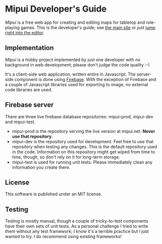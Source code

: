# Mipui Developer's Guide

*Mipui* is a free web app for creating and editing maps for tabletop and role-playing games.
This is the developer's guide; see [the main site](www.mipui.net) or just [jump right into the editor](www.mipui.net/app).

## Implementation

*Mipui* is a hobby project implemented by just one developer with no background in web development; please don't judge the code quality :-)

It's a client-side web application, written entire in Javascript.
The server-side component is done using [Firebase](firebase.google.com).
With the exception of Firebase and a couple of Javascript libraries used for exporting to image, no external code libraries are used.

## Firebase server

There are three live firebase database repositories: mipui-prod, mipui-dev and mipui-test.

* mipui-prod is the repository serving the live version at mipui.net. **Never use that repository**.
* mipui-dev is the repository used for development. Feel free to use that repository when testing any changes. This is the default repository used in the code. Information on this repository might get wiped from time to time, though, so don't rely on it for long-term storage.
* mipui-test is used for running unit tests. Please immediately clean any information you create there.

## License

This software is published under an MIT license.

## Testing

Testing is mostly manual, though a couple of tricky-to-test components have their own sets of unit tests.
As a personal challenge I tried to write them without any test framework;
I know it's a terrible practice but I just wanted to try.
I do recommend using existing frameworks!
